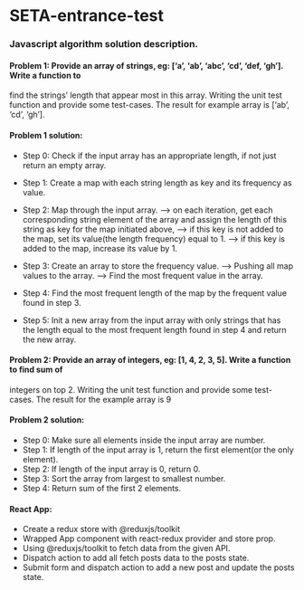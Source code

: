 # SETA-entrance-test

### Javascript algorithm solution description.
#### Problem 1: Provide an array of strings, eg: [‘a’, ‘ab’, ‘abc’, ‘cd’, ‘def, ‘gh’]. Write a function to
find the strings’ length that appear most in this array. Writing the unit test function
and provide some test-cases. The result for example array is [‘ab’, ‘cd’, ‘gh’].

#### Problem 1 solution: 
- Step 0: Check if the input array has an appropriate length, if not just return an empty array.
- Step 1: Create a map with each string length as key and its frequency as value.

- Step 2: Map through the input array. 
   --> on each iteration, get each corresponding string element of the array and assign the length of this string as key for the map initiated above,
   --> if this key is not added to the map, set its value(the length frequency) equal to 1.
   --> if this key is added to the map, increase its value by 1.
   
- Step 3: Create an array to store the frequency value.
   --> Pushing all map values to the array.
   --> Find the most frequent value in the array.
   
- Step 4: Find the most frequent length of the map by the frequent value found in step 3.
- Step 5: Init a new array from the input array with only strings that has the length equal to the most frequent length found in step 4 and return the new array.
   
   
#### Problem 2: Provide an array of integers, eg: [1, 4, 2, 3, 5]. Write a function to find sum of
integers on top 2. Writing the unit test function and provide some test-cases. The
result for the example array is 9

#### Problem 2 solution: 

- Step 0: Make sure all elements inside the input array are number.
- Step 1: If length of the input array is 1, return the first element(or the only element).
- Step 2: If length of the input array is 0, return 0.
- Step 3: Sort the array from largest to smallest number.
- Step 4: Return sum of the first 2 elements.

#### React App:
- Create a redux store with @reduxjs/toolkit
- Wrapped App component with react-redux provider and store prop.
- Using @reduxjs/toolkit to fetch data from the given API.
- Dispatch action to add all fetch posts data to the posts state.
- Submit form and dispatch action to add a new post and update the posts state.
